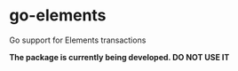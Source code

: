 # go-elements
Go support for Elements transactions 


**The package is currently being developed. DO NOT USE IT**